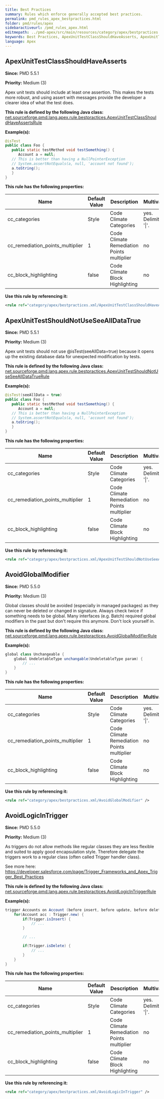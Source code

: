 ```yaml
---
title: Best Practices
summary: Rules which enforce generally accepted best practices.
permalink: pmd_rules_apex_bestpractices.html
folder: pmd/rules/apex
sidebaractiveurl: /pmd_rules_apex.html
editmepath: ../pmd-apex/src/main/resources/category/apex/bestpractices.xml
keywords: Best Practices, ApexUnitTestClassShouldHaveAsserts, ApexUnitTestShouldNotUseSeeAllDataTrue, AvoidGlobalModifier, AvoidLogicInTrigger
language: Apex
---
```

## ApexUnitTestClassShouldHaveAsserts

**Since:** PMD 5.5.1

**Priority:** Medium (3)

Apex unit tests should include at least one assertion.  This makes the tests more robust, and using assert
with messages provide the developer a clearer idea of what the test does.

**This rule is defined by the following Java class:** [net.sourceforge.pmd.lang.apex.rule.bestpractices.ApexUnitTestClassShouldHaveAssertsRule](https://github.com/pmd/pmd/blob/master/pmd-apex/src/main/java/net/sourceforge/pmd/lang/apex/rule/bestpractices/ApexUnitTestClassShouldHaveAssertsRule.java)

**Example(s):**

``` java
@isTest
public class Foo {
   public static testMethod void testSomething() {
      Account a = null;
   // This is better than having a NullPointerException
   // System.assertNotEquals(a, null, 'account not found');
   a.toString();
   }
}
```

**This rule has the following properties:**

|Name|Default Value|Description|Multivalued|
|----|-------------|-----------|-----------|
|cc_categories|Style|Code Climate Categories|yes. Delimiter is '\|'.|
|cc_remediation_points_multiplier|1|Code Climate Remediation Points multiplier|no|
|cc_block_highlighting|false|Code Climate Block Highlighting|no|

**Use this rule by referencing it:**
``` xml
<rule ref="category/apex/bestpractices.xml/ApexUnitTestClassShouldHaveAsserts" />
```

## ApexUnitTestShouldNotUseSeeAllDataTrue

**Since:** PMD 5.5.1

**Priority:** Medium (3)

Apex unit tests should not use @isTest(seeAllData=true) because it opens up the existing database data for unexpected modification by tests.

**This rule is defined by the following Java class:** [net.sourceforge.pmd.lang.apex.rule.bestpractices.ApexUnitTestShouldNotUseSeeAllDataTrueRule](https://github.com/pmd/pmd/blob/master/pmd-apex/src/main/java/net/sourceforge/pmd/lang/apex/rule/bestpractices/ApexUnitTestShouldNotUseSeeAllDataTrueRule.java)

**Example(s):**

``` java
@isTest(seeAllData = true)
public class Foo {
   public static testMethod void testSomething() {
      Account a = null;
   // This is better than having a NullPointerException
   // System.assertNotEquals(a, null, 'account not found');
   a.toString();
   }
}
```

**This rule has the following properties:**

|Name|Default Value|Description|Multivalued|
|----|-------------|-----------|-----------|
|cc_categories|Style|Code Climate Categories|yes. Delimiter is '\|'.|
|cc_remediation_points_multiplier|1|Code Climate Remediation Points multiplier|no|
|cc_block_highlighting|false|Code Climate Block Highlighting|no|

**Use this rule by referencing it:**
``` xml
<rule ref="category/apex/bestpractices.xml/ApexUnitTestShouldNotUseSeeAllDataTrue" />
```

## AvoidGlobalModifier

**Since:** PMD 5.5.0

**Priority:** Medium (3)

Global classes should be avoided (especially in managed packages) as they can never be deleted or changed in signature. Always check twice if something needs to be global.
Many interfaces (e.g. Batch) required global modifiers in the past but don't require this anymore. Don't lock yourself in.

**This rule is defined by the following Java class:** [net.sourceforge.pmd.lang.apex.rule.bestpractices.AvoidGlobalModifierRule](https://github.com/pmd/pmd/blob/master/pmd-apex/src/main/java/net/sourceforge/pmd/lang/apex/rule/bestpractices/AvoidGlobalModifierRule.java)

**Example(s):**

``` java
global class Unchangeable {
    global UndeletableType unchangable(UndeletableType param) {
        // ...
    }
}
```

**This rule has the following properties:**

|Name|Default Value|Description|Multivalued|
|----|-------------|-----------|-----------|
|cc_categories|Style|Code Climate Categories|yes. Delimiter is '\|'.|
|cc_remediation_points_multiplier|1|Code Climate Remediation Points multiplier|no|
|cc_block_highlighting|false|Code Climate Block Highlighting|no|

**Use this rule by referencing it:**
``` xml
<rule ref="category/apex/bestpractices.xml/AvoidGlobalModifier" />
```

## AvoidLogicInTrigger

**Since:** PMD 5.5.0

**Priority:** Medium (3)

As triggers do not allow methods like regular classes they are less flexible and suited to apply good encapsulation style.
Therefore delegate the triggers work to a regular class (often called Trigger handler class).

See more here: https://developer.salesforce.com/page/Trigger_Frameworks_and_Apex_Trigger_Best_Practices

**This rule is defined by the following Java class:** [net.sourceforge.pmd.lang.apex.rule.bestpractices.AvoidLogicInTriggerRule](https://github.com/pmd/pmd/blob/master/pmd-apex/src/main/java/net/sourceforge/pmd/lang/apex/rule/bestpractices/AvoidLogicInTriggerRule.java)

**Example(s):**

``` java
trigger Accounts on Account (before insert, before update, before delete, after insert, after update, after delete, after undelete) {
    for(Account acc : Trigger.new) {
        if(Trigger.isInsert) {
            // ...
        }

        // ...

        if(Trigger.isDelete) {
            // ...
        }
    }
}
```

**This rule has the following properties:**

|Name|Default Value|Description|Multivalued|
|----|-------------|-----------|-----------|
|cc_categories|Style|Code Climate Categories|yes. Delimiter is '\|'.|
|cc_remediation_points_multiplier|1|Code Climate Remediation Points multiplier|no|
|cc_block_highlighting|false|Code Climate Block Highlighting|no|

**Use this rule by referencing it:**
``` xml
<rule ref="category/apex/bestpractices.xml/AvoidLogicInTrigger" />
```

